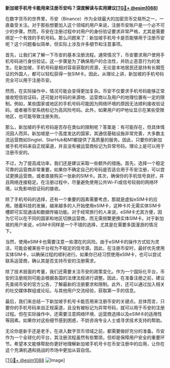 **新加坡手机号卡能用来注册币安吗？深度解读与实用建议[[TG💪+ @esim1088](https://t.me/s/esim1088)]**

在数字货币的世界里，币安（Binance）作为全球最大的加密货币交易所之一，一直备受关注。对于那些想要加入这个领域的用户来说，注册币安账户是一个必不可少的步骤。然而，币安在注册过程中对用户的身份验证要求非常严格，尤其是需要绑定一个有效的手机号码。那么问题来了：新加坡手机号卡是否能够用于注册币安呢？这个问题看似简单，但实际上涉及许多细节和注意事项。

首先，让我们来了解一下币安的基本注册流程。通常情况下，币安要求用户使用手机号码进行身份验证。这一步骤是为了确保用户的合法性，并防止恶意行为的发生。在新加坡，手机号码是相对容易获取的资源，无论是本地居民还是持有长期签证的外国人，都可以轻松获得一张SIM卡。因此，从理论上讲，新加坡的手机号码完全可以用于注册币安。

然而，在实际操作中，情况可能会变得更加复杂。币安不仅要求手机号码能够正常接收短信验证码，还可能对号码的来源地、运营商以及用户的地理位置有一定的限制。例如，某些国家或地区的手机号码可能因为网络环境的原因无法顺利接收验证码，或者被币安系统标记为高风险号码。此外，如果用户的IP地址显示在某些受限地区，也可能导致注册失败。

那么，新加坡的手机号码是否存在类似的限制呢？答案是：有可能存在，但具体情况因人而异。新加坡是一个高度发达的国家，其通信基础设施非常完善，大多数主流运营商如Singtel、StarHub和M1都提供了高质量的服务。因此，只要你的新加坡手机号码来自正规渠道，并且没有被运营商标记为异常号码，理论上是可以用于注册币安的。

不过，为了提高成功率，我们还是建议采取一些额外的措施。首先，选择一个稳定可靠的运营商非常重要。如果你不确定自己的号码是否适合用于币安注册，可以尝试更换运营商，或者直接购买一张新的SIM卡。其次，确保你的手机信号良好，并且网络连接稳定。在注册过程中，尽量避免使用公共Wi-Fi或信号较弱的网络环境，以免影响验证码的接收。

除了手机号码的选择，还有一个重要的因素需要考虑，那就是虚拟eSIM卡的应用。随着科技的发展，越来越多的人开始使用eSIM卡，这种卡片无需实体SIM卡槽即可实现通话和数据传输功能。对于经常旅行的人来说，eSIM卡尤其方便，因为它可以在不同的国家和地区切换运营商，而无需频繁更换实体SIM卡。对于新加坡的用户来说，eSIM卡同样是一个不错的选择，尤其是在需要多国漫游的情况下。

当然，使用eSIM卡也需要注意一些潜在的风险。由于eSIM卡的操作方式较为灵活，可能会被某些平台视为不稳定的信号源。因此，在注册币安时，最好优先使用实体SIM卡，以确保过程的顺利进行。如果你已经习惯使用eSIM卡，也可以尝试联系运营商，确认其是否支持币安的注册需求。

除了技术层面的考量，我们还需要关注币安的政策变化。作为一个国际化平台，币安的注册规则可能会根据各国的法律法规进行调整。因此，在准备注册之前，建议先查阅币安的官方公告，了解最新的注册要求和限制。此外，还可以通过加入相关的社交媒体群组或论坛，与其他用户交流经验，获取第一手的信息。

最后，我们来总结一下新加坡手机号卡能否用来注册币安的关键点。总体而言，只要你的手机号码来自正规渠道，且没有被标记为异常号码，就可以用于币安的注册过程。但在实际操作中，还需要注意网络环境、运营商选择以及eSIM卡的适用性等因素。如果你对这些细节感到困惑，不妨咨询专业人士或寻求技术支持的帮助。

无论你是新手还是老手，在进入数字货币领域之前，都需要做好充分的准备。币安作为一个全球化的平台，其注册流程虽然有些繁琐，但却是保障用户安全的重要环节。希望本文能够帮助你更好地理解新加坡手机号卡在币安注册中的应用，让你在这个充满机遇和挑战的市场中更加从容自信。

[[TG💪+ @esim1088](https://t.me/s/esim1088) ![Image](https://i.postimg.cc/4NQfJmqS/Snipaste-2025-05-13-00-14-12.png)]